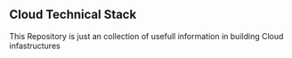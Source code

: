 ## Cloud Technical Stack
This Repository is just an collection of usefull information in building Cloud infastructures

